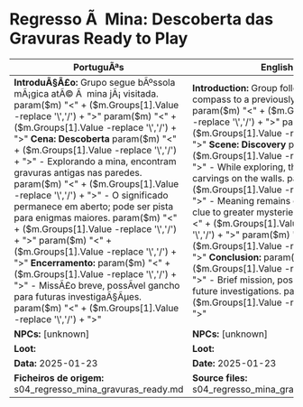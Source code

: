 ﻿# Regresso Ã  Mina: Descoberta das Gravuras  Ready to Play

| PortuguÃªs                                                                                                                                                                                                                                                                                                                               | English                                                                                                                                                                                                                                                                                                                         |
| --------------------------------------------------------------------------------------------------------------------------------------------------------------------------------------------------------------------------------------------------------------------------------------------------------------------------------------- | ------------------------------------------------------------------------------------------------------------------------------------------------------------------------------------------------------------------------------------------------------------------------------------------------------------------------------- |
| **IntroduÃ§Ã£o:** Grupo segue bÃºssola mÃ¡gica atÃ© Ã  mina jÃ¡ visitada. param($m) "<" + ($m.Groups[1].Value -replace '\\','/') + ">"  param($m) "<" + ($m.Groups[1].Value -replace '\\','/') + ">" **Cena: Descoberta** param($m) "<" + ($m.Groups[1].Value -replace '\\','/') + ">" - Explorando a mina, encontram gravuras antigas nas paredes. param($m) "<" + ($m.Groups[1].Value -replace '\\','/') + ">" - O significado permanece em aberto; pode ser pista para enigmas maiores. param($m) "<" + ($m.Groups[1].Value -replace '\\','/') + ">"  param($m) "<" + ($m.Groups[1].Value -replace '\\','/') + ">" **Encerramento:** param($m) "<" + ($m.Groups[1].Value -replace '\\','/') + ">" - MissÃ£o breve, possÃ­vel gancho para futuras investigaÃ§Ãµes. param($m) "<" + ($m.Groups[1].Value -replace '\\','/') + ">"  | **Introduction:** Group follows magical compass to a previously visited mine. param($m) "<" + ($m.Groups[1].Value -replace '\\','/') + ">"  param($m) "<" + ($m.Groups[1].Value -replace '\\','/') + ">" **Scene: Discovery** param($m) "<" + ($m.Groups[1].Value -replace '\\','/') + ">" - While exploring, they find ancient carvings on the walls. param($m) "<" + ($m.Groups[1].Value -replace '\\','/') + ">" - Meaning remains open; could be clue to greater mysteries. param($m) "<" + ($m.Groups[1].Value -replace '\\','/') + ">"  param($m) "<" + ($m.Groups[1].Value -replace '\\','/') + ">" **Conclusion:** param($m) "<" + ($m.Groups[1].Value -replace '\\','/') + ">" - Brief mission, possible hook for future investigations. param($m) "<" + ($m.Groups[1].Value -replace '\\','/') + ">"  |
| **NPCs:** [unknown]                                                                                                                                                                                                                                                                                                                     | **NPCs:** [unknown]                                                                                                                                                                                                                                                                                                             |
| **Loot:**                                                                                                                                                                                                                                                                                                                              | **Loot:**                                                                                                                                                                                                                                                                                                                      |
| **Data:** 2025-01-23                                                                                                                                                                                                                                                                                                                    | **Date:** 2025-01-23                                                                                                                                                                                                                                                                                                            |
| **Ficheiros de origem:** s04_regresso_mina_gravuras_ready.md                                                                                                                                                                                                                                                                            | **Source files:** s04_regresso_mina_gravuras_ready.md                                                                                                                                                                                                                                                                           |

























